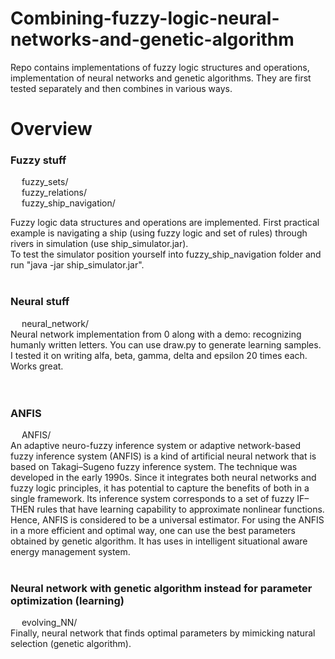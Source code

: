 # Combining-fuzzy-logic-neural-networks-and-genetic-algorithm
Repo contains implementations of fuzzy logic structures and operations, implementation of neural networks and genetic algorithms. They are first tested separately and then combines in various ways.

# Overview

### Fuzzy stuff
&emsp; fuzzy_sets/<br>
&emsp; fuzzy_relations/<br>
&emsp; fuzzy_ship_navigation/<br>
    
Fuzzy logic data structures and operations are implemented. First practical example is navigating a ship (using fuzzy logic and set of rules) through rivers in simulation (use ship_simulator.jar).
<br> To test the simulator position yourself into fuzzy_ship_navigation folder and run "java -jar ship_simulator.jar".
<br></br>

### Neural stuff
&emsp; neural_network/<br>
Neural network implementation from 0 along with a demo: recognizing humanly written letters. You can use draw.py to generate learning samples. I tested it on writing alfa, beta, gamma, delta and epsilon 20 times each. Works great. <br>
<br></br>

### ANFIS
 &emsp; ANFIS/<br>
An adaptive neuro-fuzzy inference system or adaptive network-based fuzzy inference system (ANFIS) is a kind of artificial neural network that is based on Takagi–Sugeno fuzzy inference system. The technique was developed in the early 1990s. Since it integrates both neural networks and fuzzy logic principles, it has potential to capture the benefits of both in a single framework. Its inference system corresponds to a set of fuzzy IF–THEN rules that have learning capability to approximate nonlinear functions. Hence, ANFIS is considered to be a universal estimator. For using the ANFIS in a more efficient and optimal way, one can use the best parameters obtained by genetic algorithm. It has uses in intelligent situational aware energy management system.
<br></br>

### Neural network with genetic algorithm instead for parameter optimization (learning)
&emsp; evolving_NN/<br>
Finally, neural network that finds optimal parameters by mimicking natural selection (genetic algorithm).<br>

	
